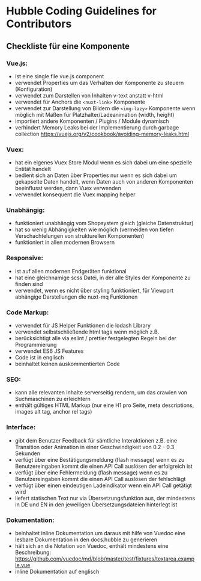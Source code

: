 # Hubble Coding Guidelines for Contributors
## Checkliste für eine Komponente 
### Vue.js:
- ist eine single file vue.js component 
- verwendet Properties um das Verhalten der Komponente zu steuern (Konfiguration)
- verwendet zum Darstellen von Inhalten v-text anstatt v-html
- verwendet für Anchors die `<nuxt-link>` Komponente
- verwendet zur Darstellung von Bildern die `<img-lazy>` Komponente wenn möglich mit Maßen für Platzhalter/Ladeanimation (width, height)
- importiert andere Komponenten / Plugins / Module dynamisch 
- verhindert Memory Leaks bei der Implementierung durch garbage collection https://vuejs.org/v2/cookbook/avoiding-memory-leaks.html

### Vuex: 
- hat ein eigenes Vuex Store Modul wenn es sich dabei um eine spezielle Entität handelt 
- bedient sich an Daten über Properties nur wenn es sich dabei um gekapselte Daten handelt, wenn Daten auch von anderen Komponenten beeinflusst werden, dann Vuex verwenden 
- verwendet konsequent die Vuex mapping helper 

### Unabhängig:
- funktioniert unabhängig vom Shopsystem gleich (gleiche Datenstruktur)
- hat so wenig Abhängigkeiten wie möglich (vermeiden von tiefen Verschachtelungen von strukturellen Komponenten)
- funktioniert in allen modernen Browsern

### Responsive:
- ist auf allen modernen Endgeräten funktional
- hat eine gleichnamige scss Datei, in der alle Styles der Komponente zu finden sind 
- verwendet, wenn es nicht über styling funktioniert, für Viewport abhängige Darstellungen die nuxt-mq Funktionen

### Code Markup:
- verwendet für JS Helper Funktionen die lodash Library  
- verwendet selbstschließende html tags wenn möglich z.B. <div />
- berücksichtigt alle via eslint / prettier festgelegten Regeln bei der Programmierung 
- verwendet ES6 JS Features 
- Code ist in englisch 
- beinhaltet keinen auskommentierten Code

### SEO:
- kann alle relevanten Inhalte serverseitig rendern, um das crawlen von Suchmaschinen zu erleichtern 
- enthält gültiges HTML Markup (nur eine H1 pro Seite, meta descriptions, images alt tag, anchor rel tags) 

### Interface:
- gibt dem Benutzer Feedback für sämtliche Interaktionen z.B. eine Transition oder Animation in einer Geschwindigkeit von 0.2 - 0.3 Sekunden
- verfügt über eine Bestätigungsmeldung (flash message) wenn es zu Benutzereingaben kommt die einen API Call auslösen der erfolgreich ist 
- verfügt über eine Fehlermeldung (flash message) wenn es zu Benutzereingaben kommt die einen API Call auslösen der fehlschlägt
- verfügt über einen eindeutigen Ladeindikator wenn ein API Call getätigt wird 
- liefert statischen Text nur via Übersetzungsfunktion aus, der mindestens in DE und EN in den jeweiligen Übersetzungsdateien hinterlegt ist 

### Dokumentation:
- beinhaltet inline Dokumentation um daraus mit hilfe von Vuedoc eine lesbare Dokumentation in den docs.hubble zu generieren
- hält sich an die Notation von Vuedoc, enthält mindestens eine Beschreibung: https://github.com/vuedoc/md/blob/master/test/fixtures/textarea.example.vue 
- inline Dokumentation auf englisch 


